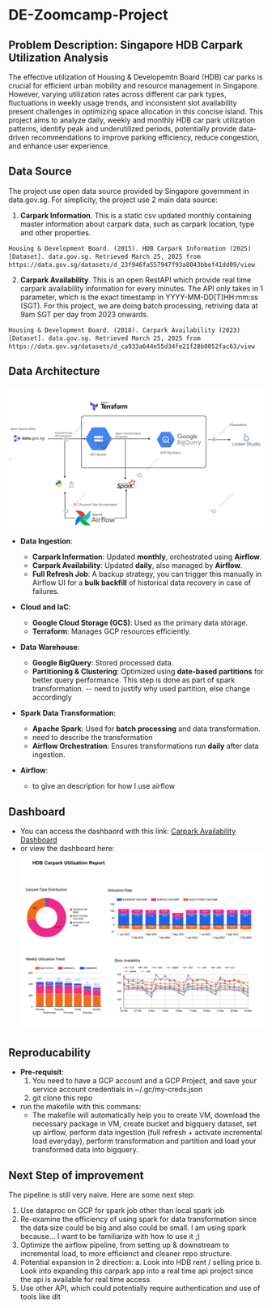 # DE-Zoomcamp-Project

## Problem Description: Singapore HDB Carpark Utilization Analysis 
The effective utilization of Housing & Developemtn Board (HDB) car parks is crucial for efficient urban mobility and resource management in Singapore. However, varying utilization rates across different car park types, fluctuations in weekly usage trends, and inconsistent slot availability present challenges in optimizing space allocation in this concise island. This project aims to analyze daily, weekly and monthly HDB car park utilization patterns, identify peak and underutilized periods, potentially provide data-driven recommendations to improve parking efficiency, reduce congestion, and enhance user experience.

## Data Source
The project use open data source provided by Singapore government in data.gov.sg. For simplicity, the project use 2 main data source: 
1. **Carpark Information**. This is a static csv updated monthly containing master information about carpark data, such as carpark location, type and other properties. 
 ```
Housing & Development Board. (2015). HDB Carpark Information (2025) [Dataset]. data.gov.sg. Retrieved March 25, 2025 from https://data.gov.sg/datasets/d_23f946fa557947f93a8043bbef41dd09/view
```
2. **Carpark Availability**. This is an open RestAPI which provide real time carpark availability information for every minutes. The API only takes in 1 parameter, which is the exact timestamp in YYYY-MM-DD[T]HH:mm:ss (SGT). For this project, we are doing batch processing, retriving data at 9am SGT per day from 2023 onwards. 
```
Housing & Development Board. (2018). Carpark Availability (2023) [Dataset]. data.gov.sg. Retrieved March 25, 2025 from https://data.gov.sg/datasets/d_ca933a644e55d34fe21f28b8052fac63/view
```

## Data Architecture
![Alt text](assets/Architecture.jpg)
- **Data Ingestion**: 
    - **Carpark Information**: Updated **monthly**, orchestrated using **Airflow**.  
    - **Carpark Availability**: Updated **daily**, also managed by **Airflow**.  
    - **Full Refresh Job**: A backup strategy, you can trigger this manually in Airflow UI for a **bulk backfill** of historical data recovery in case of failures.  
    
- **Cloud and IaC**:
    - **Google Cloud Storage (GCS)**: Used as the primary data storage.  
    - **Terraform**: Manages GCP resources efficiently.  

- **Data Warehouse**: 
    - **Google BigQuery**: Stored processed data.  
    - **Partitioning & Clustering**: Optimized using **date-based partitions** for better query performance.  This step is done as part of spark transformation. 
    -- need to justify why used partition, else change accordingly 

- **Spark Data Transformation**: 
    - **Apache Spark**: Used for **batch processing** and data transformation.  
    - need to describe the transformation 
    - **Airflow Orchestration**: Ensures transformations run **daily** after data ingestion.  

- **Airflow**: 
    - to give an description for how I use airflow 

## Dashboard 
- You can access the dashbaord with this link: [Carpark Availability Dashboard](https://lookerstudio.google.com/s/tTT2DmQAzzU)
- or view the dashboard here: 
![Alt text](assets/dashboard.jpg)


## Reproducability 
- **Pre-requisit**: 
    1. You need to have a GCP account and a GCP Project, and save your service account credentials in ~/.gc/my-creds.json 
    2. git clone this repo 
- run the makefile with this commans: 
    - The makefile will automatically help you to create VM, download the necessary package in VM, create bucket and bigquery dataset, set up airflow, perform data ingestion (full refresh + activate incremental load everyday), perform transformation and partition and load your transformed data into bigquery.

## Next Step of improvement 
The pipeline is still very naive. Here are some next step: 
1. Use dataproc on GCP for spark job other than local spark job 
2. Re-examine the efficiency of using spark for data transformation since the data size could be big and also could be small. I am using spark because... I want to be familiarize with how to use it ;) 
3. Optimize the airflow pipeline, from setting up & downstream to incremental load, to more efficienct and cleaner repo structure. 
4. Potential expansion in 2 direction: 
    a. Look into HDB rent / selling price
    b. Look into expanding this carpark app into a real time api project since the api is available for real time access 
5. Use other API, which could potentially require authentication and use of tools like dlt